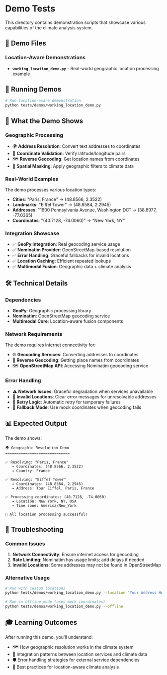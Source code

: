 # Demo Tests

This directory contains demonstration scripts that showcase various capabilities of the climate analysis system.

## 🎯 Demo Files

### Location-Aware Demonstrations
- **`working_location_demo.py`** - Real-world geographic location processing example

## 🚀 Running Demos

```bash
# Run location-aware demonstration
python tests/demos/working_location_demo.py
```

## 📍 What the Demo Shows

### Geographic Processing
- 🌍 **Address Resolution**: Convert text addresses to coordinates
- 📍 **Coordinate Validation**: Verify latitude/longitude pairs
- 🗺️ **Reverse Geocoding**: Get location names from coordinates
- 🎯 **Spatial Masking**: Apply geographic filters to climate data

### Real-World Examples
The demo processes various location types:
- **Cities**: "Paris, France" → (48.8566, 2.3522)
- **Landmarks**: "Eiffel Tower" → (48.8584, 2.2945)
- **Addresses**: "1600 Pennsylvania Avenue, Washington DC" → (38.8977, -77.0365)
- **Coordinates**: "(40.7128, -74.0060)" → "New York, NY"

### Integration Showcase
- ✅ **GeoPy Integration**: Real geocoding service usage
- ✅ **Nominatim Provider**: OpenStreetMap-based resolution
- ✅ **Error Handling**: Graceful fallbacks for invalid locations
- ✅ **Location Caching**: Efficient repeated lookups
- ✅ **Multimodal Fusion**: Geographic data + climate analysis

## 🛠️ Technical Details

### Dependencies
- **GeoPy**: Geographic processing library
- **Nominatim**: OpenStreetMap geocoding service
- **Multimodal Core**: Location-aware fusion components

### Network Requirements
The demo requires internet connectivity for:
- 🌐 **Geocoding Services**: Converting addresses to coordinates
- 📡 **Reverse Geocoding**: Getting place names from coordinates
- 🗺️ **OpenStreetMap API**: Accessing Nominatim geocoding service

### Error Handling
- ⚠️ **Network Issues**: Graceful degradation when services unavailable
- 🚫 **Invalid Locations**: Clear error messages for unresolvable addresses
- 🔄 **Retry Logic**: Automatic retry for temporary failures
- 💾 **Fallback Mode**: Use mock coordinates when geocoding fails

## 📊 Expected Output

The demo shows:

```
🌍 Geographic Resolution Demo
=============================

✅ Resolving: "Paris, France"
   → Coordinates: (48.8566, 2.3522)
   → Country: France

✅ Resolving: "Eiffel Tower"
   → Coordinates: (48.8584, 2.2945)
   → Address: Tour Eiffel, Paris, France

✅ Processing coordinates: (40.7128, -74.0060)
   → Location: New York, NY, USA
   → Time zone: America/New_York

📍 All location processing successful!
```

## 🔧 Troubleshooting

### Common Issues
1. **Network Connectivity**: Ensure internet access for geocoding
2. **Rate Limiting**: Nominatim has usage limits; add delays if needed
3. **Invalid Locations**: Some addresses may not be found in OpenStreetMap

### Alternative Usage
```bash
# Run with custom locations
python tests/demos/working_location_demo.py --location "Your Address Here"

# Run in offline mode (uses mock coordinates)
python tests/demos/working_location_demo.py --offline
```

## 🎓 Learning Outcomes

After running this demo, you'll understand:
- 🗺️ How geographic resolution works in the climate system
- 🔗 Integration patterns between location services and climate data
- 🛡️ Error handling strategies for external service dependencies
- 📍 Best practices for location-aware climate analysis
